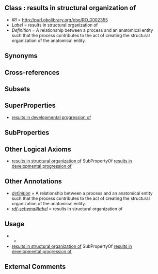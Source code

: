 
## Class : results in structural organization of

 * *IRI* = http://purl.obolibrary.org/obo/RO_0002355
 * *Label* = results in structural organization of
 * *Definition* = A relationship between a process and an anatomical entity such that the process contributes to the act of creating the structural organization of the anatomical entity.

## Synonyms


## Cross-references


## Subsets


## SuperProperties

 * [results in developmental progression of](../../RO/95/RO_0002295.md)

## SubProperties


## Other Logical Axioms

 * [results in structural organization of](../../RO/55/RO_0002355.md) SubPropertyOf [results in developmental progression of](../../RO/95/RO_0002295.md)

## Other Annotations

 * *[definition](../../IAO/15/IAO_0000115.md)* = A relationship between a process and an anatomical entity such that the process contributes to the act of creating the structural organization of the anatomical entity.
 * *[rdf-schema#label](../../el/rdf-schema#label.md)* = results in structural organization of

## Usage

 * -
 * [results in structural organization of](../../RO/55/RO_0002355.md) SubPropertyOf [results in developmental progression of](../../RO/95/RO_0002295.md)

## External Comments

